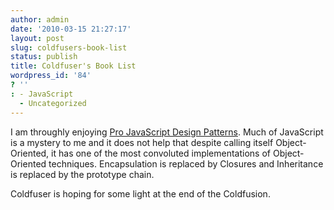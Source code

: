 ```yaml
---
author: admin
date: '2010-03-15 21:27:17'
layout: post
slug: coldfusers-book-list
status: publish
title: Coldfuser's Book List
wordpress_id: '84'
? ''
: - JavaScript
  - Uncategorized
---
```


I am throughly enjoying <a href="http://www.amazon.com/JavaScript-Design-Patterns-Recipes-Problem-Solution/dp/159059908X/ref=sr_1_1?ie=UTF8&s=books&qid=1268702575&sr=8-1">Pro JavaScript Design Patterns</a>.  Much of JavaScript is a mystery to me and it does not help that despite calling itself Object-Oriented, it has one of the most convoluted implementations of Object-Oriented techniques.  Encapsulation is replaced by Closures and Inheritance is replaced by the prototype chain.

Coldfuser is hoping for some light at the end of the Coldfusion.